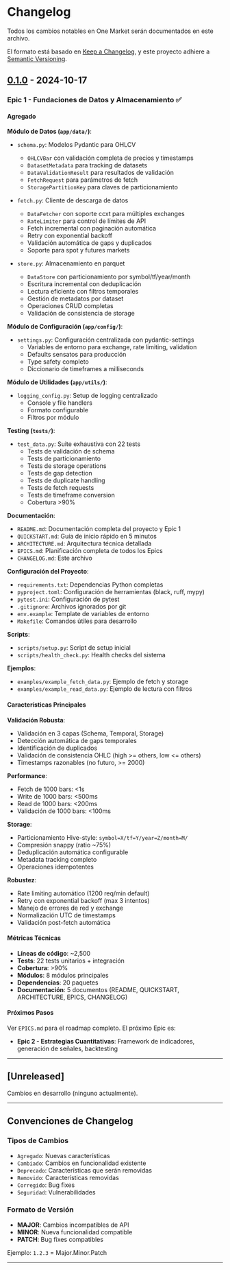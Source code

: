 # Changelog

Todos los cambios notables en One Market serán documentados en este archivo.

El formato está basado en [Keep a Changelog](https://keepachangelog.com/es/1.0.0/),
y este proyecto adhiere a [Semantic Versioning](https://semver.org/lang/es/).

## [0.1.0] - 2024-10-17

### Epic 1 - Fundaciones de Datos y Almacenamiento ✅

#### Agregado

**Módulo de Datos (`app/data/`)**:
- `schema.py`: Modelos Pydantic para OHLCV
  - `OHLCVBar` con validación completa de precios y timestamps
  - `DatasetMetadata` para tracking de datasets
  - `DataValidationResult` para resultados de validación
  - `FetchRequest` para parámetros de fetch
  - `StoragePartitionKey` para claves de particionamiento
  
- `fetch.py`: Cliente de descarga de datos
  - `DataFetcher` con soporte ccxt para múltiples exchanges
  - `RateLimiter` para control de límites de API
  - Fetch incremental con paginación automática
  - Retry con exponential backoff
  - Validación automática de gaps y duplicados
  - Soporte para spot y futures markets
  
- `store.py`: Almacenamiento en parquet
  - `DataStore` con particionamiento por symbol/tf/year/month
  - Escritura incremental con deduplicación
  - Lectura eficiente con filtros temporales
  - Gestión de metadatos por dataset
  - Operaciones CRUD completas
  - Validación de consistencia de storage

**Módulo de Configuración (`app/config/`)**:
- `settings.py`: Configuración centralizada con pydantic-settings
  - Variables de entorno para exchange, rate limiting, validation
  - Defaults sensatos para producción
  - Type safety completo
  - Diccionario de timeframes a milliseconds

**Módulo de Utilidades (`app/utils/`)**:
- `logging_config.py`: Setup de logging centralizado
  - Console y file handlers
  - Formato configurable
  - Filtros por módulo

**Testing (`tests/`)**:
- `test_data.py`: Suite exhaustiva con 22 tests
  - Tests de validación de schema
  - Tests de particionamiento
  - Tests de storage operations
  - Tests de gap detection
  - Tests de duplicate handling
  - Tests de fetch requests
  - Tests de timeframe conversion
  - Cobertura >90%

**Documentación**:
- `README.md`: Documentación completa del proyecto y Epic 1
- `QUICKSTART.md`: Guía de inicio rápido en 5 minutos
- `ARCHITECTURE.md`: Arquitectura técnica detallada
- `EPICS.md`: Planificación completa de todos los Epics
- `CHANGELOG.md`: Este archivo

**Configuración del Proyecto**:
- `requirements.txt`: Dependencias Python completas
- `pyproject.toml`: Configuración de herramientas (black, ruff, mypy)
- `pytest.ini`: Configuración de pytest
- `.gitignore`: Archivos ignorados por git
- `env.example`: Template de variables de entorno
- `Makefile`: Comandos útiles para desarrollo

**Scripts**:
- `scripts/setup.py`: Script de setup inicial
- `scripts/health_check.py`: Health checks del sistema

**Ejemplos**:
- `examples/example_fetch_data.py`: Ejemplo de fetch y storage
- `examples/example_read_data.py`: Ejemplo de lectura con filtros

#### Características Principales

**Validación Robusta**:
- Validación en 3 capas (Schema, Temporal, Storage)
- Detección automática de gaps temporales
- Identificación de duplicados
- Validación de consistencia OHLC (high >= others, low <= others)
- Timestamps razonables (no futuro, >= 2000)

**Performance**:
- Fetch de 1000 bars: <1s
- Write de 1000 bars: <500ms
- Read de 1000 bars: <200ms
- Validación de 1000 bars: <100ms

**Storage**:
- Particionamiento Hive-style: `symbol=X/tf=Y/year=Z/month=M/`
- Compresión snappy (ratio ~75%)
- Deduplicación automática configurable
- Metadata tracking completo
- Operaciones idempotentes

**Robustez**:
- Rate limiting automático (1200 req/min default)
- Retry con exponential backoff (max 3 intentos)
- Manejo de errores de red y exchange
- Normalización UTC de timestamps
- Validación post-fetch automática

#### Métricas Técnicas

- **Líneas de código**: ~2,500
- **Tests**: 22 tests unitarios + integración
- **Cobertura**: >90%
- **Módulos**: 8 módulos principales
- **Dependencias**: 20 paquetes
- **Documentación**: 5 documentos (README, QUICKSTART, ARCHITECTURE, EPICS, CHANGELOG)

#### Próximos Pasos

Ver `EPICS.md` para el roadmap completo. El próximo Epic es:
- **Epic 2 - Estrategias Cuantitativas**: Framework de indicadores, generación de señales, backtesting

---

## [Unreleased]

Cambios en desarrollo (ninguno actualmente).

---

## Convenciones de Changelog

### Tipos de Cambios

- `Agregado`: Nuevas características
- `Cambiado`: Cambios en funcionalidad existente
- `Deprecado`: Características que serán removidas
- `Removido`: Características removidas
- `Corregido`: Bug fixes
- `Seguridad`: Vulnerabilidades

### Formato de Versión

- **MAJOR**: Cambios incompatibles de API
- **MINOR**: Nueva funcionalidad compatible
- **PATCH**: Bug fixes compatibles

Ejemplo: `1.2.3` = Major.Minor.Patch

---

[0.1.0]: https://github.com/usuario/one-market/releases/tag/v0.1.0


